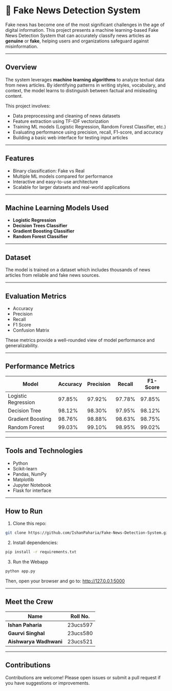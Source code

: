 # 📰 Fake News Detection System

Fake news has become one of the most significant challenges in the age of digital information. This project presents a machine learning-based Fake News Detection System that can accurately classify news articles as **genuine** or **fake**, helping users and organizations safeguard against misinformation.

---

## Overview

The system leverages **machine learning algorithms** to analyze textual data from news articles. By identifying patterns in writing styles, vocabulary, and context, the model learns to distinguish between factual and misleading content.

This project involves:
- Data preprocessing and cleaning of news datasets  
- Feature extraction using TF-IDF vectorization  
- Training ML models (Logistic Regression, Random Forest Classifier, etc.)  
- Evaluating performance using precision, recall, F1-score, and accuracy  
- Building a basic web interface for testing input articles

---

## Features

- Binary classification: Fake vs Real  
- Multiple ML models compared for performance  
- Interactive and easy-to-use architecture  
- Scalable for larger datasets and real-world applications

---

## Machine Learning Models Used

- **Logistic Regression**
- **Decision Trees Classifier**
- **Gradient Boosting Classifier**
- **Random Forest Classifier**

---

## Dataset

The model is trained on a dataset which includes thousands of news articles from reliable and fake news sources.

---

## Evaluation Metrics

- Accuracy  
- Precision  
- Recall  
- F1 Score  
- Confusion Matrix

These metrics provide a well-rounded view of model performance and generalizability.

---

## Performance Metrics

| Model               | Accuracy | Precision | Recall | F1-Score |
|--------------------|----------|-----------|--------|----------|
| Logistic Regression| 97.85%   | 97.92%    | 97.78% | 97.85%   |
| Decision Tree      | 98.12%   | 98.30%    | 97.95% | 98.12%   |
| Gradient Boosting  | 98.76%   | 98.88%    | 98.63% | 98.75%   |
| Random Forest      | 99.03%   | 99.10%    | 98.95% | 99.02%   |

---

## Tools and Technologies

- Python  
- Scikit-learn  
- Pandas, NumPy  
- Matplotlib
- Jupyter Notebook  
- Flask for interface

---

## How to Run

  1. Clone this repo:
```bash
git clone https://github.com/IshanPaharia/Fake-News-Detection-System.git
```

2. Install dependencies:
```bash
pip install -r requirements.txt
```
3. Run the Webapp
```bash
python app.py
```
Then, open your browser and go to: http://127.0.0.1:5000

---

## Meet the Crew

| Name              |  Roll No. |
|-----------------------|------------------|
| **Ishan Paharia**       | 23ucs597         |
| **Gaurvi Singhal** | 23ucs580         |
| **Aishwarya Wadhwani**    | 23ucs521         |

---

## Contributions

Contributions are welcome! Please open issues or submit a pull request if you have suggestions or improvements.
